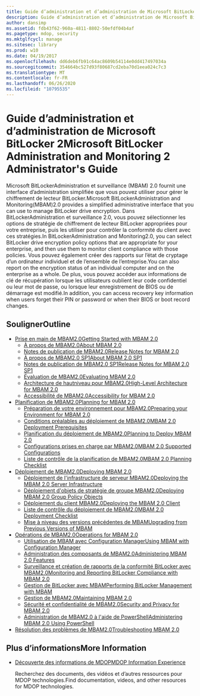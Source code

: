 ```yaml
---
title: Guide d’administration et d’administration de Microsoft BitLocker 2
description: Guide d’administration et d’administration de Microsoft BitLocker 2
author: dansimp
ms.assetid: fdb43f62-960a-4811-8802-50efdf04b4af
ms.pagetype: mdop, security
ms.mktglfcycl: manage
ms.sitesec: library
ms.prod: w10
ms.date: 04/19/2017
ms.openlocfilehash: dd6deb6fb91c64ac8609b54114e0dd417497034a
ms.sourcegitcommit: 354664bc527d93f80687cd2eba70d1eea024c7c3
ms.translationtype: MT
ms.contentlocale: fr-FR
ms.lasthandoff: 06/26/2020
ms.locfileid: "10795535"
---
```

# <span data-ttu-id="28a05-103">Guide d’administration et d’administration de Microsoft BitLocker 2</span><span class="sxs-lookup"><span data-stu-id="28a05-103">Microsoft BitLocker Administration and Monitoring 2 Administrator's Guide</span></span>

<span data-ttu-id="28a05-104">Microsoft BitLockerAdministration et surveillance (MBAM) 2.0 fournit une interface d’administration simplifiée que vous pouvez utiliser pour gérer le chiffrement de lecteur BitLocker.</span><span class="sxs-lookup"><span data-stu-id="28a05-104">Microsoft BitLockerAdministration and Monitoring(MBAM)2.0 provides a simplified administrative interface that you can use to manage BitLocker drive encryption.</span></span> <span data-ttu-id="28a05-105">Dans BitLockerAdministration et surveillance 2.0, vous pouvez sélectionner les options de stratégie de chiffrement de lecteur BitLocker appropriées pour votre entreprise, puis les utiliser pour contrôler la conformité du client avec ces stratégies.</span><span class="sxs-lookup"><span data-stu-id="28a05-105">In BitLockerAdministration and Monitoring2.0, you can select BitLocker drive encryption policy options that are appropriate for your enterprise, and then use them to monitor client compliance with those policies.</span></span> <span data-ttu-id="28a05-106">Vous pouvez également créer des rapports sur l’état de cryptage d’un ordinateur individuel et de l’ensemble de l’entreprise.</span><span class="sxs-lookup"><span data-stu-id="28a05-106">You can also report on the encryption status of an individual computer and on the enterprise as a whole.</span></span> <span data-ttu-id="28a05-107">De plus, vous pouvez accéder aux informations de clé de récupération lorsque les utilisateurs oublient leur code confidentiel ou leur mot de passe, ou lorsque leur enregistrement de BIOS ou de démarrage est modifié.</span><span class="sxs-lookup"><span data-stu-id="28a05-107">In addition, you can access recovery key information when users forget their PIN or password or when their BIOS or boot record changes.</span></span>

## <span data-ttu-id="28a05-108">Souligner</span><span class="sxs-lookup"><span data-stu-id="28a05-108">Outline</span></span>

- [<span data-ttu-id="28a05-109">Prise en main de MBAM2.0</span><span class="sxs-lookup"><span data-stu-id="28a05-109">Getting Started with MBAM 2.0</span></span>](getting-started-with-mbam-20-mbam-2.md)
  - [<span data-ttu-id="28a05-110">À propos de MBAM2.0</span><span class="sxs-lookup"><span data-stu-id="28a05-110">About MBAM 2.0</span></span>](about-mbam-20-mbam-2.md)
  - [<span data-ttu-id="28a05-111">Notes de publication de MBAM2.0</span><span class="sxs-lookup"><span data-stu-id="28a05-111">Release Notes for MBAM 2.0</span></span>](release-notes-for-mbam-20-mbam-2.md)
  - [<span data-ttu-id="28a05-112">À propos de MBAM2.0 SP1</span><span class="sxs-lookup"><span data-stu-id="28a05-112">About MBAM 2.0 SP1</span></span>](about-mbam-20-sp1.md)
  - [<span data-ttu-id="28a05-113">Notes de publication de MBAM2.0 SP1</span><span class="sxs-lookup"><span data-stu-id="28a05-113">Release Notes for MBAM 2.0 SP1</span></span>](release-notes-for-mbam-20-sp1.md)
  - [<span data-ttu-id="28a05-114">Évaluation de MBAM2.0</span><span class="sxs-lookup"><span data-stu-id="28a05-114">Evaluating MBAM 2.0</span></span>](evaluating-mbam-20-mbam-2.md)
  - [<span data-ttu-id="28a05-115">Architecture de hautniveau pour MBAM2.0</span><span class="sxs-lookup"><span data-stu-id="28a05-115">High-Level Architecture for MBAM 2.0</span></span>](high-level-architecture-for-mbam-20-mbam-2.md)
  - [<span data-ttu-id="28a05-116">Accessibilité de MBAM2.0</span><span class="sxs-lookup"><span data-stu-id="28a05-116">Accessibility for MBAM 2.0</span></span>](accessibility-for-mbam-20-mbam-2.md)
- [<span data-ttu-id="28a05-117">Planification de MBAM2.0</span><span class="sxs-lookup"><span data-stu-id="28a05-117">Planning for MBAM 2.0</span></span>](planning-for-mbam-20-mbam-2.md)
  - [<span data-ttu-id="28a05-118">Préparation de votre environnement pour MBAM2.0</span><span class="sxs-lookup"><span data-stu-id="28a05-118">Preparing your Environment for MBAM 2.0</span></span>](preparing-your-environment-for-mbam-20-mbam-2.md)
  - [<span data-ttu-id="28a05-119">Conditions préalables au déploiement de MBAM2.0</span><span class="sxs-lookup"><span data-stu-id="28a05-119">MBAM 2.0 Deployment Prerequisites</span></span>](mbam-20-deployment-prerequisites-mbam-2.md)
  - [<span data-ttu-id="28a05-120">Planification du déploiement de MBAM2.0</span><span class="sxs-lookup"><span data-stu-id="28a05-120">Planning to Deploy MBAM 2.0</span></span>](planning-to-deploy-mbam-20-mbam-2.md)
  - [<span data-ttu-id="28a05-121">Configurations prises en charge par MBAM2.0</span><span class="sxs-lookup"><span data-stu-id="28a05-121">MBAM 2.0 Supported Configurations</span></span>](mbam-20-supported-configurations-mbam-2.md)
  - [<span data-ttu-id="28a05-122">Liste de contrôle de la planification de MBAM2.0</span><span class="sxs-lookup"><span data-stu-id="28a05-122">MBAM 2.0 Planning Checklist</span></span>](mbam-20-planning-checklist-mbam-2.md)
- [<span data-ttu-id="28a05-123">Déploiement de MBAM2.0</span><span class="sxs-lookup"><span data-stu-id="28a05-123">Deploying MBAM 2.0</span></span>](deploying-mbam-20-mbam-2.md)
  - [<span data-ttu-id="28a05-124">Déploiement de l'infrastructure de serveur MBAM2.0</span><span class="sxs-lookup"><span data-stu-id="28a05-124">Deploying the MBAM 2.0 Server Infrastructure</span></span>](deploying-the-mbam-20-server-infrastructure-mbam-2.md)
  - [<span data-ttu-id="28a05-125">Déploiement d'objets de stratégie de groupe MBAM2.0</span><span class="sxs-lookup"><span data-stu-id="28a05-125">Deploying MBAM 2.0 Group Policy Objects</span></span>](deploying-mbam-20-group-policy-objects-mbam-2.md)
  - [<span data-ttu-id="28a05-126">Déploiement du client MBAM2.0</span><span class="sxs-lookup"><span data-stu-id="28a05-126">Deploying the MBAM 2.0 Client</span></span>](deploying-the-mbam-20-client-mbam-2.md)
  - [<span data-ttu-id="28a05-127">Liste de contrôle du déploiement de MBAM2.0</span><span class="sxs-lookup"><span data-stu-id="28a05-127">MBAM 2.0 Deployment Checklist</span></span>](mbam-20-deployment-checklist-mbam-2.md)
  - [<span data-ttu-id="28a05-128">Mise à niveau des versions précédentes de MBAM</span><span class="sxs-lookup"><span data-stu-id="28a05-128">Upgrading from Previous Versions of MBAM</span></span>](upgrading-from-previous-versions-of-mbam.md)
- [<span data-ttu-id="28a05-129">Opérations de MBAM2.0</span><span class="sxs-lookup"><span data-stu-id="28a05-129">Operations for MBAM 2.0</span></span>](operations-for-mbam-20-mbam-2.md)
  - [<span data-ttu-id="28a05-130">Utilisation de MBAM avec Configuration Manager</span><span class="sxs-lookup"><span data-stu-id="28a05-130">Using MBAM with Configuration Manager</span></span>](using-mbam-with-configuration-manager.md)
  - [<span data-ttu-id="28a05-131">Administration des composants de MBAM2.0</span><span class="sxs-lookup"><span data-stu-id="28a05-131">Administering MBAM 2.0 Features</span></span>](administering-mbam-20-features-mbam-2.md)
  - [<span data-ttu-id="28a05-132">Surveillance et création de rapports de la conformité BitLocker avec MBAM2.0</span><span class="sxs-lookup"><span data-stu-id="28a05-132">Monitoring and Reporting BitLocker Compliance with MBAM 2.0</span></span>](monitoring-and-reporting-bitlocker-compliance-with-mbam-20-mbam-2.md)
  - [<span data-ttu-id="28a05-133">Gestion de BitLocker avec MBAM</span><span class="sxs-lookup"><span data-stu-id="28a05-133">Performing BitLocker Management with MBAM</span></span>](performing-bitlocker-management-with-mbam-mbam-2.md)
  - [<span data-ttu-id="28a05-134">Gestion de MBAM2.0</span><span class="sxs-lookup"><span data-stu-id="28a05-134">Maintaining MBAM 2.0</span></span>](maintaining-mbam-20-mbam-2.md)
  - [<span data-ttu-id="28a05-135">Sécurité et confidentialité de MBAM2.0</span><span class="sxs-lookup"><span data-stu-id="28a05-135">Security and Privacy for MBAM 2.0</span></span>](security-and-privacy-for-mbam-20-mbam-2.md)
  - [<span data-ttu-id="28a05-136">Administration de MBAM2.0 à l'aide de PowerShell</span><span class="sxs-lookup"><span data-stu-id="28a05-136">Administering MBAM 2.0 Using PowerShell</span></span>](administering-mbam-20-using-powershell-mbam-2.md)
- [<span data-ttu-id="28a05-137">Résolution des problèmes de MBAM2.0</span><span class="sxs-lookup"><span data-stu-id="28a05-137">Troubleshooting MBAM 2.0</span></span>](troubleshooting-mbam-20-mbam-2.md)

## <span data-ttu-id="28a05-138">Plus d’informations</span><span class="sxs-lookup"><span data-stu-id="28a05-138">More Information</span></span>

- [<span data-ttu-id="28a05-139">Découverte des informations de MDOP</span><span class="sxs-lookup"><span data-stu-id="28a05-139">MDOP Information Experience</span></span>](index.md)

  <span data-ttu-id="28a05-140">Recherchez des documents, des vidéos et d’autres ressources pour MDOP technologies.</span><span class="sxs-lookup"><span data-stu-id="28a05-140">Find documentation, videos, and other resources for MDOP technologies.</span></span>

 

 






